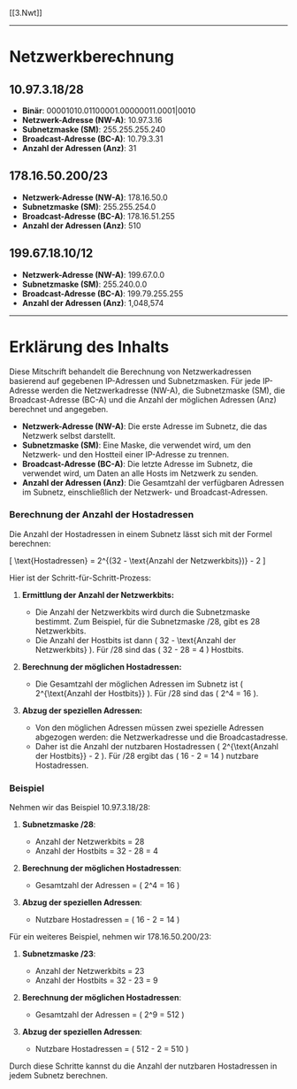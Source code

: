 [[3.Nwt]]
____
# Netzwerkberechnung

## 10.97.3.18/28

- **Binär**: 00001010.01100001.00000011.0001|0010
- **Netzwerk-Adresse (NW-A)**: 10.97.3.16
- **Subnetzmaske (SM)**: 255.255.255.240
- **Broadcast-Adresse (BC-A)**: 10.79.3.31
- **Anzahl der Adressen (Anz)**: 31

## 178.16.50.200/23

- **Netzwerk-Adresse (NW-A)**: 178.16.50.0
- **Subnetzmaske (SM)**: 255.255.254.0
- **Broadcast-Adresse (BC-A)**: 178.16.51.255
- **Anzahl der Adressen (Anz)**: 510

## 199.67.18.10/12

- **Netzwerk-Adresse (NW-A)**: 199.67.0.0
- **Subnetzmaske (SM)**: 255.240.0.0
- **Broadcast-Adresse (BC-A)**: 199.79.255.255
- **Anzahl der Adressen (Anz)**: 1,048,574

---

# Erklärung des Inhalts

Diese Mitschrift behandelt die Berechnung von Netzwerkadressen basierend auf gegebenen IP-Adressen und Subnetzmasken. Für jede IP-Adresse werden die Netzwerkadresse (NW-A), die Subnetzmaske (SM), die Broadcast-Adresse (BC-A) und die Anzahl der möglichen Adressen (Anz) berechnet und angegeben.

- **Netzwerk-Adresse (NW-A)**: Die erste Adresse im Subnetz, die das Netzwerk selbst darstellt.
- **Subnetzmaske (SM)**: Eine Maske, die verwendet wird, um den Netzwerk- und den Hostteil einer IP-Adresse zu trennen.
- **Broadcast-Adresse (BC-A)**: Die letzte Adresse im Subnetz, die verwendet wird, um Daten an alle Hosts im Netzwerk zu senden.
- **Anzahl der Adressen (Anz)**: Die Gesamtzahl der verfügbaren Adressen im Subnetz, einschließlich der Netzwerk- und Broadcast-Adressen.

### Berechnung der Anzahl der Hostadressen

Die Anzahl der Hostadressen in einem Subnetz lässt sich mit der Formel berechnen:


\[ \text{Hostadressen} = 2^{(32 - \text{Anzahl der Netzwerkbits})} - 2 \]



Hier ist der Schritt-für-Schritt-Prozess:

1. **Ermittlung der Anzahl der Netzwerkbits:**
   - Die Anzahl der Netzwerkbits wird durch die Subnetzmaske bestimmt. Zum Beispiel, für die Subnetzmaske /28, gibt es 28 Netzwerkbits.
   - Die Anzahl der Hostbits ist dann \( 32 - \text{Anzahl der Netzwerkbits} \). Für /28 sind das \( 32 - 28 = 4 \) Hostbits.

2. **Berechnung der möglichen Hostadressen:**
   - Die Gesamtzahl der möglichen Adressen im Subnetz ist \( 2^{\text{Anzahl der Hostbits}} \). Für /28 sind das \( 2^4 = 16 \).

3. **Abzug der speziellen Adressen:**
   - Von den möglichen Adressen müssen zwei spezielle Adressen abgezogen werden: die Netzwerkadresse und die Broadcastadresse.
   - Daher ist die Anzahl der nutzbaren Hostadressen \( 2^{\text{Anzahl der Hostbits}} - 2 \). Für /28 ergibt das \( 16 - 2 = 14 \) nutzbare Hostadressen.

### Beispiel

Nehmen wir das Beispiel 10.97.3.18/28:

1. **Subnetzmaske /28**:
   - Anzahl der Netzwerkbits = 28
   - Anzahl der Hostbits = 32 - 28 = 4

2. **Berechnung der möglichen Hostadressen**:
   - Gesamtzahl der Adressen = \( 2^4 = 16 \)

3. **Abzug der speziellen Adressen**:
   - Nutzbare Hostadressen = \( 16 - 2 = 14 \)

Für ein weiteres Beispiel, nehmen wir 178.16.50.200/23:

1. **Subnetzmaske /23**:
   - Anzahl der Netzwerkbits = 23
   - Anzahl der Hostbits = 32 - 23 = 9

2. **Berechnung der möglichen Hostadressen**:
   - Gesamtzahl der Adressen = \( 2^9 = 512 \)

3. **Abzug der speziellen Adressen**:
   - Nutzbare Hostadressen = \( 512 - 2 = 510 \)

Durch diese Schritte kannst du die Anzahl der nutzbaren Hostadressen in jedem Subnetz berechnen.
